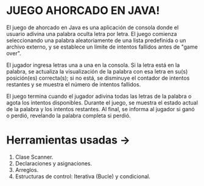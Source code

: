 # JUEGO AHORCADO EN JAVA!

El juego de ahorcado en Java es una aplicación de consola donde el usuario adivina una palabra oculta letra por letra. El juego comienza seleccionando una palabra aleatoriamente de una lista predefinida o un archivo externo, y se establece un límite de intentos fallidos antes de "game over". 

El jugador ingresa letras una a una en la consola. Si la letra está en la palabra, se actualiza la visualización de la palabra con esa letra en su(s) posición(es) correcta(s); si no está, se disminuye el contador de intentos restantes y se muestra el número de intentos fallidos.

El juego termina cuando el jugador adivina todas las letras de la palabra o agota los intentos disponibles. Durante el juego, se muestra el estado actual de la palabra y los intentos restantes. Al final, se informa al jugador si ganó o perdió, revelando la palabra completa si perdió.

# Herramientas usadas -> 

1. Clase Scanner.
2. Declaraciones y asignaciones.
3. Arreglos.
4. Estructuras de control: Iterativa (Bucle) y condicional.

